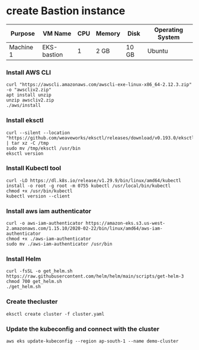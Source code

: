 # create Bastion instance

| Purpose   | VM Name          | CPU | Memory | Disk  | Operating System |
| -------   | ---------------- | --- | ------ | ----  | ---------------- |
| Machine 1 | EKS-bastion              |  1  | 2 GB   | 10 GB | Ubuntu           |

### Install AWS CLI
```
curl "https://awscli.amazonaws.com/awscli-exe-linux-x86_64-2.12.3.zip" -o "awscliv2.zip"
apt install unzip
unzip awscliv2.zip
./aws/install
```
### Install eksctl
```
curl --silent --location "https://github.com/weaveworks/eksctl/releases/download/v0.193.0/eksctl_Linux_amd64.tar.gz" | tar xz -C /tmp 
sudo mv /tmp/eksctl /usr/bin
eksctl version
```
### Install Kubectl tool
```
curl -LO https://dl.k8s.io/release/v1.29.9/bin/linux/amd64/kubectl
install -o root -g root -m 0755 kubectl /usr/local/bin/kubectl
chmod +x /usr/bin/kubectl
kubectl version --client
```
### Install aws iam authenticator
```
curl -o aws-iam-authenticator https://amazon-eks.s3.us-west-2.amazonaws.com/1.15.10/2020-02-22/bin/linux/amd64/aws-iam-authenticator
chmod +x ./aws-iam-authenticator
sudo mv ./aws-iam-authenticator /usr/bin
```
### Install Helm
```
curl -fsSL -o get_helm.sh https://raw.githubusercontent.com/helm/helm/main/scripts/get-helm-3
chmod 700 get_helm.sh
./get_helm.sh
```
### Create thecluster
```
eksctl create cluster -f cluster.yaml
```
### Update the kubeconfig and connect with the cluster
```
aws eks update-kubeconfig --region ap-south-1 --name demo-cluster
```




